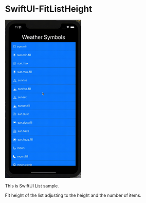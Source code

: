 # SwiftUI-FitListHeight

<img src="https://raw.githubusercontent.com/daisuke-t-jp/SwiftUI-FitListHeight/master/demo.gif" width=250>

This is SwiftUI List sample.

Fit height of the list adjusting to the height and the number of items.
